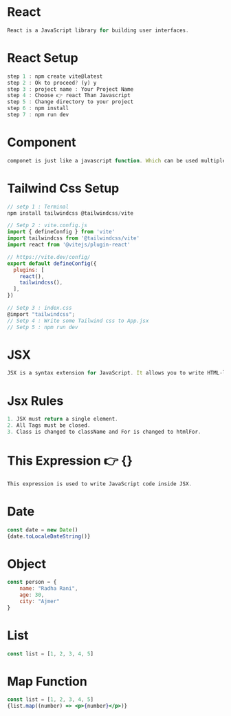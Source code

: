 # React 
```jsx
React is a JavaScript library for building user interfaces.
```

# React Setup
```jsx
step 1 : npm create vite@latest
step 2 : Ok to proceed? (y) y
step 3 : project name : Your Project Name
step 4 : Choose 👉 react Than Javascript
step 5 : Change directory to your project
step 6 : npm install
step 7 : npm run dev
```

# Component
```jsx
componet is just like a javascript function. Which can be used multiple times.
```

# Tailwind Css Setup

```jsx
// setp 1 : Terminal
npm install tailwindcss @tailwindcss/vite
```
```jsx
// Setp 2 : vite.config.js
import { defineConfig } from 'vite'
import tailwindcss from '@tailwindcss/vite'
import react from '@vitejs/plugin-react'

// https://vite.dev/config/
export default defineConfig({
  plugins: [
    react(),
    tailwindcss(),
  ],
})
```
```jsx
// Setp 3 : index.css
@import "tailwindcss";
// Setp 4 : Write some Tailwind css to App.jsx 
// Setp 5 : npm run dev
```

# JSX
```jsx
JSX is a syntax extension for JavaScript. It allows you to write HTML-like code in your JavaScript files.
```
# Jsx Rules
```jsx
1. JSX must return a single element.
2. All Tags must be closed.
3. Class is changed to className and For is changed to htmlFor.
```

# This Expression 👉 {}
```jsx
This expression is used to write JavaScript code inside JSX.
```

# Date
```jsx
const date = new Date()
{date.toLocaleDateString()}
```

# Object
```jsx
const person = {
    name: "Radha Rani",
    age: 30,
    city: "Ajmer"
}
```

# List
```jsx
const list = [1, 2, 3, 4, 5]
```

# Map Function
```jsx
const list = [1, 2, 3, 4, 5]
{list.map((number) => <p>{number}</p>)}
```
